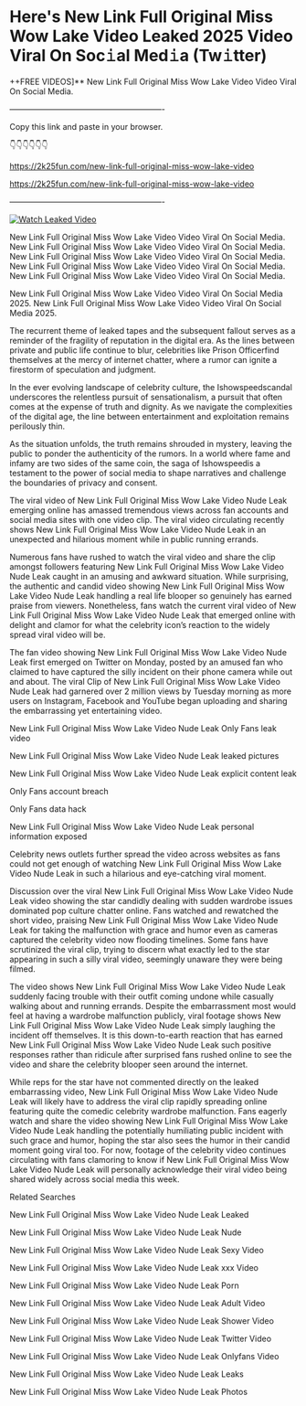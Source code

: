 # Here's New Link Full Original Miss Wow Lake Video Leaked 2025 Video Viral On Soc𝚒al Med𝚒a (Tw𝚒tter)

++FREE VIDEOS]** New Link Full Original Miss Wow Lake Video Video Viral On Social Media.

———————————————————-

Copy this link and paste in your browser.

👇👇👇👇👇👇

https://2k25fun.com/new-link-full-original-miss-wow-lake-video

https://2k25fun.com/new-link-full-original-miss-wow-lake-video

———————————————————-

[![Watch Leaked Video](https://miro.medium.com/v2/resize:fit:828/format:webp/1*cilzJN44JGOrTw9NJCrNHA.gif "Watch Leaked Video")](https://2k25fun.com/new-link-full-original-miss-wow-lake-video)

New Link Full Original Miss Wow Lake Video Video Viral On Social Media. New Link Full Original Miss Wow Lake Video Video Viral On Social Media. New Link Full Original Miss Wow Lake Video Video Viral On Social Media. New Link Full Original Miss Wow Lake Video Video Viral On Social Media. New Link Full Original Miss Wow Lake Video Video Viral On Social Media.

New Link Full Original Miss Wow Lake Video Video Viral On Social Media 2025. New Link Full Original Miss Wow Lake Video Video Viral On Social Media 2025.

The recurrent theme of leaked tapes and the subsequent fallout serves as a reminder of the fragility of reputation in the digital era. As the lines between private and public life continue to blur, celebrities like Prison Officerfind themselves at the mercy of internet chatter, where a rumor can ignite a firestorm of speculation and judgment.

In the ever evolving landscape of celebrity culture, the Ishowspeedscandal underscores the relentless pursuit of sensationalism, a pursuit that often comes at the expense of truth and dignity. As we navigate the complexities of the digital age, the line between entertainment and exploitation remains perilously thin.

As the situation unfolds, the truth remains shrouded in mystery, leaving the public to ponder the authenticity of the rumors. In a world where fame and infamy are two sides of the same coin, the saga of Ishowspeedis a testament to the power of social media to shape narratives and challenge the boundaries of privacy and consent.

The viral video of New Link Full Original Miss Wow Lake Video Nude Leak emerging online has amassed tremendous views across fan accounts and social media sites with one video clip. The viral video circulating recently shows New Link Full Original Miss Wow Lake Video Nude Leak in an unexpected and hilarious moment while in public running errands.

Numerous fans have rushed to watch the viral video and share the clip amongst followers featuring New Link Full Original Miss Wow Lake Video Nude Leak caught in an amusing and awkward situation. While surprising, the authentic and candid video showing New Link Full Original Miss Wow Lake Video Nude Leak handling a real life blooper so genuinely has earned praise from viewers. Nonetheless, fans watch the current viral video of New Link Full Original Miss Wow Lake Video Nude Leak that emerged online with delight and clamor for what the celebrity icon’s reaction to the widely spread viral video will be.

The fan video showing New Link Full Original Miss Wow Lake Video Nude Leak first emerged on Twitter on Monday, posted by an amused fan who claimed to have captured the silly incident on their phone camera while out and about. The viral Clip of New Link Full Original Miss Wow Lake Video Nude Leak had garnered over 2 million views by Tuesday morning as more users on Instagram, Facebook and YouTube began uploading and sharing the embarrassing yet entertaining video.

New Link Full Original Miss Wow Lake Video Nude Leak Only Fans leak video

New Link Full Original Miss Wow Lake Video Nude Leak leaked pictures

New Link Full Original Miss Wow Lake Video Nude Leak explicit content leak

Only Fans account breach

Only Fans data hack

New Link Full Original Miss Wow Lake Video Nude Leak personal information exposed

Celebrity news outlets further spread the video across websites as fans could not get enough of watching New Link Full Original Miss Wow Lake Video Nude Leak in such a hilarious and eye-catching viral moment.

Discussion over the viral New Link Full Original Miss Wow Lake Video Nude Leak video showing the star candidly dealing with sudden wardrobe issues dominated pop culture chatter online. Fans watched and rewatched the short video, praising New Link Full Original Miss Wow Lake Video Nude Leak for taking the malfunction with grace and humor even as cameras captured the celebrity video now flooding timelines. Some fans have scrutinized the viral clip, trying to discern what exactly led to the star appearing in such a silly viral video, seemingly unaware they were being filmed.

The video shows New Link Full Original Miss Wow Lake Video Nude Leak suddenly facing trouble with their outfit coming undone while casually walking about and running errands. Despite the embarrassment most would feel at having a wardrobe malfunction publicly, viral footage shows New Link Full Original Miss Wow Lake Video Nude Leak simply laughing the incident off themselves. It is this down-to-earth reaction that has earned New Link Full Original Miss Wow Lake Video Nude Leak such positive responses rather than ridicule after surprised fans rushed online to see the video and share the celebrity blooper seen around the internet.

While reps for the star have not commented directly on the leaked embarrassing video, New Link Full Original Miss Wow Lake Video Nude Leak will likely have to address the viral clip rapidly spreading online featuring quite the comedic celebrity wardrobe malfunction. Fans eagerly watch and share the video showing New Link Full Original Miss Wow Lake Video Nude Leak handling the potentially humiliating public incident with such grace and humor, hoping the star also sees the humor in their candid moment going viral too. For now, footage of the celebrity video continues circulating with fans clamoring to know if New Link Full Original Miss Wow Lake Video Nude Leak will personally acknowledge their viral video being shared widely across social media this week.

Related Searches

New Link Full Original Miss Wow Lake Video Nude Leak Leaked

New Link Full Original Miss Wow Lake Video Nude Leak Nude

New Link Full Original Miss Wow Lake Video Nude Leak Sexy Video

New Link Full Original Miss Wow Lake Video Nude Leak xxx Video

New Link Full Original Miss Wow Lake Video Nude Leak Porn

New Link Full Original Miss Wow Lake Video Nude Leak Adult Video

New Link Full Original Miss Wow Lake Video Nude Leak Shower Video

New Link Full Original Miss Wow Lake Video Nude Leak Twitter Video

New Link Full Original Miss Wow Lake Video Nude Leak Onlyfans Video

New Link Full Original Miss Wow Lake Video Nude Leak Leaks

New Link Full Original Miss Wow Lake Video Nude Leak Photos
